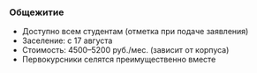 ### Общежитие
- Доступно всем студентам (отметка при подаче заявления)  
- Заселение: с 17 августа  
- Стоимость: 4500–5200 руб./мес. (зависит от корпуса)  
- Первокурсники селятся преимущественно вместе  